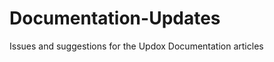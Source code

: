 Documentation-Updates
=====================

Issues and suggestions for the Updox Documentation articles
